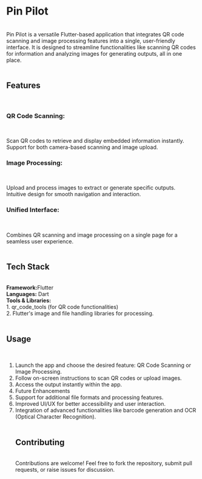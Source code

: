 <h1>Pin Pilot</h1><br>
Pin Pilot is a versatile Flutter-based application that integrates QR code scanning and image processing features into a single, user-friendly interface. It is designed to streamline functionalities like scanning QR codes for information and analyzing images for generating outputs, all in one place.<br>
<br>

<b><h2>Features</h2></b><br>
<h3>QR Code Scanning:</h3><br>

Scan QR codes to retrieve and display embedded information instantly.<br>
Support for both camera-based scanning and image upload.<br>
<h3>Image Processing:</h3><br>

Upload and process images to extract or generate specific outputs.<br>
Intuitive design for smooth navigation and interaction.<br>
<h3>Unified Interface:</h3><br>

Combines QR scanning and image processing on a single page for a seamless user experience.<br><br>
<b><h2>Tech Stack</h2></b><br>
<b>Framework:</b>Flutter<br>
<b>Languages:</b> Dart<br>
<b>Tools & Libraries:</b><br>
    1. qr_code_tools (for QR code functionalities)<br>
    2. Flutter's image and file handling libraries for processing.<br>
<br>
<b><h2>Usage</h2></b><br>
1. Launch the app and choose the desired feature: QR Code Scanning or Image Processing.<br>
2. Follow on-screen instructions to scan QR codes or upload images.<br>
3. Access the output instantly within the app.<br>
4. Future Enhancements<br>
5. Support for additional file formats and processing features.<br>
6. Improved UI/UX for better accessibility and user interaction.<br>
7. Integration of advanced functionalities like barcode generation and OCR (Optical Character Recognition).<br><br>
<b><h2>Contributing</h2></b><br>
Contributions are welcome! Feel free to fork the repository, submit pull requests, or raise issues for discussion.<br>
